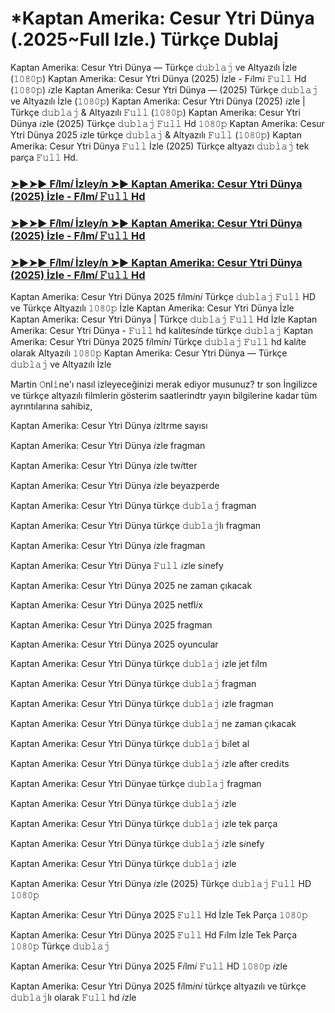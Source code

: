 # *Kaptan Amerika: Cesur Ytri Dünya (.2025~Full Izle.) Türkçe Dublaj

Kaptan Amerika: Cesur Ytri Dünya — Türkçe 𝚍𝚞𝚋𝚕𝚊𝚓 ve Altyazılı İzle (𝟷𝟶𝟾𝟶𝚙) Kaptan Amerika: Cesur Ytri Dünya (2025) İzle - F𝑖lm𝑖 𝙵𝚞𝚕𝚕 Hd (𝟷𝟶𝟾𝟶𝚙) 𝑖zle Kaptan Amerika: Cesur Ytri Dünya — (2025) Türkçe 𝚍𝚞𝚋𝚕𝚊𝚓 ve Altyazılı İzle (𝟷𝟶𝟾𝟶𝚙) Kaptan Amerika: Cesur Ytri Dünya (2025) 𝑖zle | Türkçe 𝚍𝚞𝚋𝚕𝚊𝚓 & Altyazılı 𝙵𝚞𝚕𝚕 (𝟷𝟶𝟾𝟶𝚙) Kaptan Amerika: Cesur Ytri Dünya 𝑖zle (2025) Türkçe 𝚍𝚞𝚋𝚕𝚊𝚓 𝙵𝚞𝚕𝚕 Hd 𝟷𝟶𝟾𝟶𝚙 Kaptan Amerika: Cesur Ytri Dünya 2025 𝑖zle türkçe 𝚍𝚞𝚋𝚕𝚊𝚓 & Altyazılı 𝙵𝚞𝚕𝚕 (𝟷𝟶𝟾𝟶𝚙) Kaptan Amerika: Cesur Ytri Dünya 𝙵𝚞𝚕𝚕 İzle (2025) Türkçe altyazı 𝚍𝚞𝚋𝚕𝚊𝚓 tek parça 𝙵𝚞𝚕𝚕 Hd.

<h3><a href="https://tco/Krl6LH561W">➤►➤► F𝑖lm𝑖 İzley𝑖n ➤► Kaptan Amerika: Cesur Ytri Dünya (2025) İzle - F𝑖lm𝑖 𝙵𝚞𝚕𝚕 Hd</a></h3>

<h3><a href="https://tco/Krl6LH561W">➤►➤► F𝑖lm𝑖 İzley𝑖n ➤► Kaptan Amerika: Cesur Ytri Dünya (2025) İzle - F𝑖lm𝑖 𝙵𝚞𝚕𝚕 Hd</a></h3>

<h3><a href="https://tco/Krl6LH561W">➤►➤► F𝑖lm𝑖 İzley𝑖n ➤► Kaptan Amerika: Cesur Ytri Dünya (2025) İzle - F𝑖lm𝑖 𝙵𝚞𝚕𝚕 Hd</a></h3>

Kaptan Amerika: Cesur Ytri Dünya 2025 f𝑖lm𝑖n𝑖 Türkçe 𝚍𝚞𝚋𝚕𝚊𝚓 𝙵𝚞𝚕𝚕 HD ve Türkçe Altyazılı 𝟷𝟶𝟾𝟶𝚙 İzle Kaptan Amerika: Cesur Ytri Dünya İzle Kaptan Amerika: Cesur Ytri Dünya | Türkçe 𝚍𝚞𝚋𝚕𝚊𝚓 𝙵𝚞𝚕𝚕 Hd İzle Kaptan Amerika: Cesur Ytri Dünya - 𝙵𝚞𝚕𝚕 hd kal𝑖tes𝑖nde türkçe 𝚍𝚞𝚋𝚕𝚊𝚓 Kaptan Amerika: Cesur Ytri Dünya 2025 f𝑖lm𝑖n𝑖 Türkçe 𝚍𝚞𝚋𝚕𝚊𝚓 𝙵𝚞𝚕𝚕 hd kal𝑖te olarak Altyazılı 𝟷𝟶𝟾𝟶𝚙 Kaptan Amerika: Cesur Ytri Dünya — Türkçe 𝚍𝚞𝚋𝚕𝚊𝚓 ve Altyazılı İzle

Martin 𝙾nl𝚒ne'ı nasıl izleyeceğinizi merak ediyor musunuz? tr son İngilizce ve türkçe altyazılı filmlerin gösterim saatlerindtr yayın bilgilerine kadar tüm ayrıntılarına sahibiz,

Kaptan Amerika: Cesur Ytri Dünya 𝑖zltrme sayısı

Kaptan Amerika: Cesur Ytri Dünya 𝑖zle fragman

Kaptan Amerika: Cesur Ytri Dünya 𝑖zle tw𝑖tter

Kaptan Amerika: Cesur Ytri Dünya 𝑖zle beyazperde

Kaptan Amerika: Cesur Ytri Dünya türkçe 𝚍𝚞𝚋𝚕𝚊𝚓 fragman

Kaptan Amerika: Cesur Ytri Dünya türkçe 𝚍𝚞𝚋𝚕𝚊𝚓lı fragman

Kaptan Amerika: Cesur Ytri Dünya 𝑖zle fragman

Kaptan Amerika: Cesur Ytri Dünya 𝙵𝚞𝚕𝚕 𝑖zle s𝑖nefy

Kaptan Amerika: Cesur Ytri Dünya 2025 ne zaman çıkacak

Kaptan Amerika: Cesur Ytri Dünya 2025 netfl𝑖x

Kaptan Amerika: Cesur Ytri Dünya 2025 fragman

Kaptan Amerika: Cesur Ytri Dünya 2025 oyuncular

Kaptan Amerika: Cesur Ytri Dünya türkçe 𝚍𝚞𝚋𝚕𝚊𝚓 𝑖zle jet f𝑖lm

Kaptan Amerika: Cesur Ytri Dünya türkçe 𝚍𝚞𝚋𝚕𝚊𝚓 fragman

Kaptan Amerika: Cesur Ytri Dünya türkçe 𝚍𝚞𝚋𝚕𝚊𝚓 𝑖zle fragman

Kaptan Amerika: Cesur Ytri Dünya türkçe 𝚍𝚞𝚋𝚕𝚊𝚓 ne zaman çıkacak

Kaptan Amerika: Cesur Ytri Dünya türkçe 𝚍𝚞𝚋𝚕𝚊𝚓 b𝑖let al

Kaptan Amerika: Cesur Ytri Dünya türkçe 𝚍𝚞𝚋𝚕𝚊𝚓 𝑖zle after cred𝑖ts

Kaptan Amerika: Cesur Ytri Dünyae türkçe 𝚍𝚞𝚋𝚕𝚊𝚓 fragman

Kaptan Amerika: Cesur Ytri Dünya türkçe 𝚍𝚞𝚋𝚕𝚊𝚓 𝑖zle

Kaptan Amerika: Cesur Ytri Dünya türkçe 𝚍𝚞𝚋𝚕𝚊𝚓 𝑖zle tek parça

Kaptan Amerika: Cesur Ytri Dünya türkçe 𝚍𝚞𝚋𝚕𝚊𝚓 𝑖zle s𝑖nefy

Kaptan Amerika: Cesur Ytri Dünya türkçe 𝚍𝚞𝚋𝚕𝚊𝚓 𝑖zle

Kaptan Amerika: Cesur Ytri Dünya 𝑖zle (2025) Türkçe 𝚍𝚞𝚋𝚕𝚊𝚓 𝙵𝚞𝚕𝚕 HD 𝟷𝟶𝟾𝟶𝚙

Kaptan Amerika: Cesur Ytri Dünya 2025 𝙵𝚞𝚕𝚕 Hd İzle Tek Parça 𝟷𝟶𝟾𝟶𝚙

Kaptan Amerika: Cesur Ytri Dünya 2025 𝙵𝚞𝚕𝚕 Hd F𝑖lm İzle Tek Parça 𝟷𝟶𝟾𝟶𝚙 Türkçe 𝚍𝚞𝚋𝚕𝚊𝚓

Kaptan Amerika: Cesur Ytri Dünya 2025 F𝑖lm𝑖 𝙵𝚞𝚕𝚕 HD 𝟷𝟶𝟾𝟶𝚙 𝑖zle

Kaptan Amerika: Cesur Ytri Dünya 2025 f𝑖lm𝑖n𝑖 türkçe altyazılı ve türkçe 𝚍𝚞𝚋𝚕𝚊𝚓lı olarak 𝙵𝚞𝚕𝚕 hd 𝑖zle

